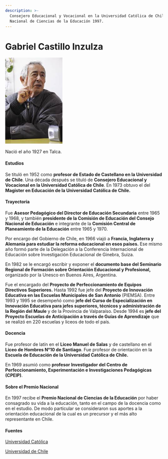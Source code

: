 ```yaml
---
description: >-
  Consejero Educacional y Vocacional en la Universidad Católica de Chile.Premio
  Nacional de Ciencias de la Educación 1997.
---
```


# Gabriel Castillo Inzulza

![](../../.gitbook/assets/gabrielcastillo.jpg)

Nació el año 1927 en Talca.

#### Estudios

Se tituló en 1952 como **profesor de Estado de Castellano en la Universidad de Chile**. Una década después se tituló de **Consejero Educacional y Vocacional en la Universidad Católica de Chile**. En 1973 obtuvo el del **Magister en Educación de la Universidad Católica de Chile.**

#### Trayectoria

Fue **Asesor Pedagógico del Director de Educación Secundaria** entre 1965 y 1968, y también **presidente de la Comisión de Educación del Consejo Nacional de Educación** e integrante de la **Comisión Central de Planeamiento de la Educación** entre 1965 y 1970.

Por encargo del Gobierno de Chile, en 1966 viajó a **Francia, Inglaterra y Alemania para estudiar la reforma educacional en esos países.** Ese mismo año formó parte de la Delegación a la Conferencia Internacional de Educación sobre Investigación Educacional de Ginebra, Suiza.

En 1982 se le encargó escribir y exponer el **documento base del Seminario Regional de Formación sobre Orientación Educacional y Profesional,** organizado por la Unesco en Buenos Aires, Argentina.

Fue el encargado del **Proyecto de Perfeccionamiento de Equipos Directivos Superiores.** Hasta 1992 fue jefe del **Proyecto de Innovación Educativa en las Escuelas Municipales de San Antonio** \(PIEMSA\). Entre 1993 y 1995 se desempeñó como **jefe del Curso de Especialización en Innovación Educativa para jefes superiores, técnicos y administración de la Región del Maule** y de la Provincia de Valparaíso. Desde 1994 es **jefe del Proyecto Escuelas de Anticipación a través de Guías de Aprendizaje** que se realizó en 220 escuelas y liceos de todo el país.

#### Docencia

Fue profesor de latín en el **Liceo Manuel de Salas** y de castellano en el **Liceo de Hombres N°10 de Santiago**. Fue profesor de orientación en la **Escuela de Educación de la Universidad Católica de Chile.**

En 1969 asumió como **profesor Investigador del Centro de Perfeccionamiento, Experimentación e Investigaciones Pedagógicas \(CPEIP\)**.

#### Sobre el Premio Nacional

En 1997 recibe el **Premio Nacional de Ciencias de la Educación** por haber consagrado su vida a la educación, tanto en el campo de la docencia como en el estudio. De modo particular se consideraron sus aportes a la orientación educacional de la cual es un precursor y el más alto representante en Chile.

#### Fuentes

[Universidad Católica](https://www.uc.cl/es/la-universidad/premios-nacionales/7365-gabriel-castillo-inzulza-1927-)

[Universidad de Chile](http://www.uchile.cl/portal/presentacion/historia/grandes-figuras/premios-nacionales/educacion/6550/gabriel-castillo-inzulza)



